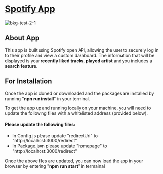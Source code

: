 # [Spotify App](https://garnettr.github.io/spotifyApp/) 

![bkg-test-2-1](https://user-images.githubusercontent.com/28959285/128121995-57426ad4-c3ab-4f6c-9bae-7ca9b65113f6.jpg)

## About App 


This app is built using Spotify open API, allowing the user to securely log in to their profile and view a custom dashboard. 
The information that will be displayed is your **recently liked tracks**, **played artist** and you includes a **search feature**.





## For Installation 

Once the app is cloned or downloaded and the packages are installed by running "**npn run install**" in your terminal.

To get the app up and running locally on your machine, you will need to update the following 
files with a whitelisted address (provided below).

#### Please update the following files:

- In Config.js please update "redirectUri" to "http://localhost:3000/redirect" 
- In Package.json please update "homepage" to "http://localhost:3000/redirect" 

Once the above files are updated, you can now load the app in your browser by entering "**npm run start**" in termainal 


